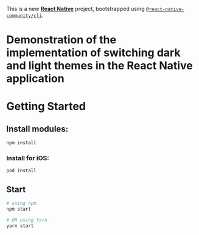 This is a new [**React Native**](https://reactnative.dev) project, bootstrapped using [`@react-native-community/cli`](https://github.com/react-native-community/cli).

# Demonstration of the implementation of switching dark and light themes in the React Native application

# Getting Started

## Install modules:

```npm install```

### Install for iOS:

```cd ios
pod install
```

## Start

```bash
# using npm
npm start

# OR using Yarn
yarn start
```
